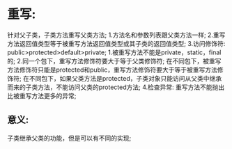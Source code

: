 # 重写:
针对父子类，子类方法重写父类方法;
1.方法名和参数列表跟父类方法一样;
2.重写方法返回值类型等于被重写方法返回值类型或其子类的返回值类型;
3.访问修饰符: public>protected>default>private;
    1.被重写方法不能是private，static，final的;
    2.同一个包下，重写方法修饰符要大于等于父类修饰符;
      在不同包下，被重写方法修饰符只能是protected和public，重写方法修饰符要大于等于被重写方法修饰符;
      在不同包下，如果父类方法是protected，子类对象只能访问从父类中继承而来的子类方法，不能访问父类的protected方法;
4.检查异常:
    重写方法不能抛出比被重写方法更多的异常;

## 意义:
子类继承父类的功能，但是可以有不同的实现;